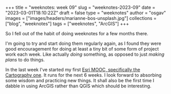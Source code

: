 
+++
title = "weeknotes: week 09"
slug = "weeknotes-2023-09"
date = "2023-03-01T18:10:22Z"
draft = false
type = "weeknotes"
author = "osgav"
images = ["images/headers/marianne-bos-unsplash.jpg"]
collections = ["blog", "weeknotes"]
tags = ["weeknotes", "ArcGIS"]
+++

So I fell out of the habit of doing weeknotes for a few months there. 

<!--more-->

I'm going to try and start doing them regularly again, as I found they were good encouragement for doing at least a tiny bit of some form of project work each week. Like actually *doing* something, as opposed to just *making plans* to do things. 

In the last week I've started my first [Esri MOOC, specifically the Cartography one](https://www.esri.com/training/catalog/596e584bb826875993ba4ebf/cartography/). It runs for the next 6 weeks. I look forward to absorbing some wisdom and practicing new things. It shall also be the first time I dabble in using ArcGIS rather than QGIS which should be interesting.
